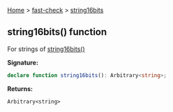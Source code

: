 [Home](/) &gt; [fast-check](../fast-check.md) &gt; [string16bits](string16bits_1.md)

## string16bits() function

For strings of [string16bits()](string16bits_1.md)

<b>Signature:</b>

```typescript
declare function string16bits(): Arbitrary<string>;
```
<b>Returns:</b>

`Arbitrary<string>`

